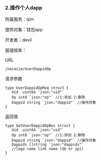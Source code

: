 ### **2.操作个人dapp**

所属服务：qim

提供对象：钱包app

开发者：devil

报错频率：

URL

```
/nacaiim/UserDappidOp
```

请求参数

    type UserDappidOpReq struct {
       Uid  uint64 `json:"uid"`
       Op int8 `json:"op"` //1:添加 2:删除
       Dappid string `json:"dappid"` //操作对象
    }

返回值

    type GetUserDappidOpRes struct {
       Uid  uint64 `json:"uid"`
       Op int8 `json:"op"` //1:添加 2:删除
       Dappid string `json:"dappid"` //操作对象
       Dappids []string `json:"dappids"`
       //logo name link name (db or api)
    }



